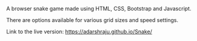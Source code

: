 A browser snake game made using HTML, CSS, Bootstrap and Javascript.

There are options available for various grid sizes and speed settings.


Link to the live version: https://adarshraju.github.io/Snake/
